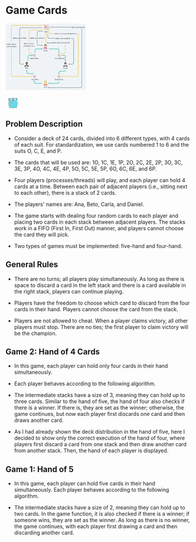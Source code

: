 # Game Cards

<div>
    <img height="180em" src="./assets/structure-game-card.png" alt="Imagem que representa o jogo, onde estão quatro jogadores em circulos e entre cada par de jogador uma pila de cartas." />
</div>

<div style="display: inline_block">
    <br>
    <img align="center" alt="GO" height="30" width="40" src="https://github.com/devicons/devicon/blob/master/icons/go/go-original.svg" />
</div>

## Problem Description
- Consider a deck of 24 cards, divided into 6 different types, with 4 cards of each suit. For standardization, we use cards numbered 1 to 6 and the suits O, C, E, and P.

- The cards that will be used are: 1O, 1C, 1E, 1P, 2O, 2C, 2E, 2P, 3O, 3C, 3E, 3P, 4O, 4C, 4E, 4P, 5O, 5C, 5E, 5P, 6O, 6C, 6E, and 6P.

- Four players (processes/threads) will play, and each player can hold 4 cards at a time. Between each pair of adjacent players (i.e., sitting next to each other), there is a stack of 2 cards.

- The players' names are: Ana, Beto, Carla, and Daniel.

- The game starts with dealing four random cards to each player and placing two cards in each stack between adjacent players. The stacks work in a FIFO (First In, First Out) manner, and players cannot choose the card they will pick.

- Two types of games must be implemented: five-hand and four-hand.

## General Rules
- There are no turns; all players play simultaneously. As long as there is space to discard a card in the left stack and there is a card available in the right stack, players can continue playing.

- Players have the freedom to choose which card to discard from the four cards in their hand. Players cannot choose the card from the stack.

- Players are not allowed to cheat. When a player claims victory, all other players must stop. There are no ties; the first player to claim victory will be the champion.

## Game 2: Hand of 4 Cards
- In this game, each player can hold only four cards in their hand simultaneously.
- Each player behaves according to the following algorithm.

- The intermediate stacks have a size of 3, meaning they can hold up to three cards. Similar to the hand of five, the hand of four also checks if there is a winner. If there is, they are set as the winner; otherwise, the game continues, but now each player first discards one card and then draws another card.

- As I had already shown the deck distribution in the hand of five, here I decided to show only the correct execution of the hand of four, where players first discard a card from one stack and then draw another card from another stack. Then, the hand of each player is displayed.

## Game 1: Hand of 5
- In this game, each player can hold five cards in their hand simultaneously. Each player behaves according to the following algorithm.

- The intermediate stacks have a size of 2, meaning they can hold up to two cards. In the game function, it is also checked if there is a winner; if someone wins, they are set as the winner. As long as there is no winner, the game continues, with each player first drawing a card and then discarding another card.
